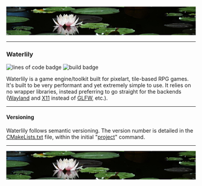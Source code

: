 ![top_banner](./.github/banner.jpg)

----------

### Waterlily
![lines of code badge](https://img.shields.io/endpoint?url=https://ghloc.vercel.app/api/israfiel-a/waterlily/badge?format=human&style=flat&color=blue&label=Lines%20of%20Code)
![build badge](https://img.shields.io/github/actions/workflow/status/israfiel-a/waterlily/build.yml?label=Build%20Test)

Waterlily is a game engine/toolkit built for pixelart, tile-based RPG games. It's built to be very performant and yet extremely simple to use. It relies on no wrapper libraries, instead preferring to go straight for the backends ([Wayland](https://wayland.freedesktop.org/) and [X11](https://www.x.org/wiki/) instead of [GLFW](https://www.glfw.org/), etc.).

----------

#### Versioning
Waterlily follows semantic versioning. The version number is detailed in the [CMakeLists.txt](./CMakeLists.txt) file, within the initial "[project](https://cmake.org/cmake/help/latest/command/project.html)" command.

----------

![bottom_banner](./.github/banner.jpg)
